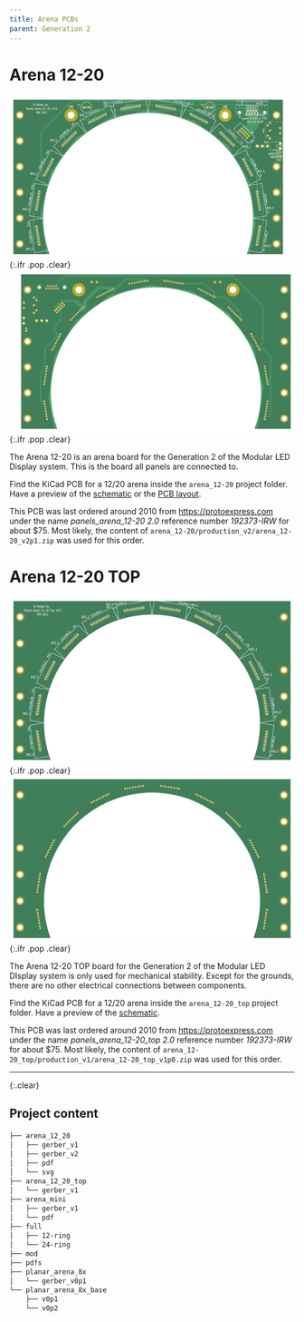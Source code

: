 ```yaml
---
title: Arena PCBs
parent: Generation 2
---
```


# Arena 12-20

![Front side of the Arena 12-20](assets/arena_12-20_front.png){:.ifr .pop .clear}
![Back side of the Arena 12-20](assets/arena_12-20_back.png){:.ifr .pop .clear}

The Arena 12-20 is an arena board for the Generation 2 of the Modular LED Display system. This is the board all panels are connected to.

Find the KiCad PCB for a 12/20 arena inside the `arena_12-20` project folder. Have a preview of the [schematic](assets/arena_12-20_schematic.pdf) or the [PCB layout](assets/arena_12-20_pcb.pdf).

This PCB was last ordered around 2010 from <https://protoexpress.com> under the name *panels_arena_12-20 2.0* reference number *192373-IRW* for about $75. Most likely, the content of `arena_12-20/production_v2/arena_12-20_v2p1.zip` was used for this order.

# Arena 12-20 TOP

![Front side of the Arena 12-20 TOP](assets/arena_12-20_top_front.png){:.ifr .pop .clear}
![Back side of the Arena 12-20 TOP](assets/arena_12-20_top_back.png){:.ifr .pop .clear}

The Arena 12-20 TOP board for the Generation 2 of the Modular LED DIsplay system is only used for mechanical stability. Except for the grounds, there are no other electrical connections between components.

Find the KiCad PCB for a 12/20 arena inside the `arena_12-20_top` project folder. Have a preview of the [schematic](assets/arena_12-20_top_schematic.pdf).

This PCB was last ordered around 2010 from <https://protoexpress.com> under the name *panels_arena_12-20_top 2.0* reference number *192373-IRW* for about $75. Most likely, the content of `arena_12-20_top/production_v1/arena_12-20_top_v1p0.zip` was used for this order.

---
{:.clear}

## Project content

```
├── arena_12_20
│   ├── gerber_v1
│   ├── gerber_v2
│   ├── pdf
│   └── svg
├── arena_12_20_top
│   └── gerber_v1
├── arena_mini
│   ├── gerber_v1
│   └── pdf
├── full
│   ├── 12-ring
│   └── 24-ring
├── mod
├── pdfs
├── planar_arena_8x
│   └── gerber_v0p1
└── planar_arena_8x_base
    ├── v0p1
    └── v0p2
```